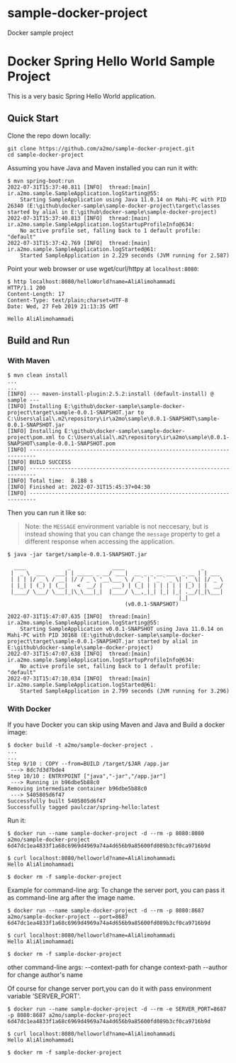# sample-docker-project
Docker sample project

# Docker Spring Hello World Sample Project

This is a very basic Spring Hello World application.

## Quick Start

Clone the repo down locally:

```console
git clone https://github.com/a2mo/sample-docker-project.git
cd sample-docker-project
```

Assuming you have Java and Maven installed you can run it with:

```console
$ mvn spring-boot:run
2022-07-31T15:37:40.811 [INFO]  thread:[main] ir.a2mo.sample.SampleApplication.logStarting@55:
    Starting SampleApplication using Java 11.0.14 on Mahi-PC with PID 26340 (E:\github\docker-sample\sample-docker-project\target\classes started by alial in E:\github\docker-sample\sample-docker-project) 
2022-07-31T15:37:40.813 [INFO]  thread:[main] ir.a2mo.sample.SampleApplication.logStartupProfileInfo@634:
    No active profile set, falling back to 1 default profile: "default" 
2022-07-31T15:37:42.769 [INFO]  thread:[main] ir.a2mo.sample.SampleApplication.logStarted@61:
    Started SampleApplication in 2.229 seconds (JVM running for 2.587) 
```

Point your web browser or use wget/curl/httpy at `localhost:8080`:

```console
$ http localhost:8080/helloWorld?name=AliAlimohammadi
HTTP/1.1 200
Content-Length: 17
Content-Type: text/plain;charset=UTF-8
Date: Wed, 27 Feb 2019 21:13:35 GMT

Hello AliAlimohammadi
```

## Build and Run

### With Maven

```console
$ mvn clean install
...
...
[INFO] --- maven-install-plugin:2.5.2:install (default-install) @ sample ---
[INFO] Installing E:\github\docker-sample\sample-docker-project\target\sample-0.0.1-SNAPSHOT.jar to C:\Users\alial\.m2\repository\ir\a2mo\sample\0.0.1-SNAPSHOT\sample-0.0.1-SNAPSHOT.jar
[INFO] Installing E:\github\docker-sample\sample-docker-project\pom.xml to C:\Users\alial\.m2\repository\ir\a2mo\sample\0.0.1-SNAPSHOT\sample-0.0.1-SNAPSHOT.pom
[INFO] ------------------------------------------------------------------------
[INFO] BUILD SUCCESS
[INFO] ------------------------------------------------------------------------
[INFO] Total time:  8.188 s
[INFO] Finished at: 2022-07-31T15:45:37+04:30
[INFO] ------------------------------------------------------------------------
```

Then you can run it like so:

> Note: the `MESSAGE` environment variable is not neccesary, but is instead showing that you can change the `message` property to get a different response when accessing the application.

```console
$ java -jar target/sample-0.0.1-SNAPSHOT.jar

  ____             _             ____                        _
 |  _ \  ___   ___| | _____ _ __/ ___|  __ _ _ __ ___  _ __ | | ___
 | | | |/ _ \ / __| |/ / _ \ '__\___ \ / _` | '_ ` _ \| '_ \| |/ _ \
 | |_| | (_) | (__|   <  __/ |   ___) | (_| | | | | | | |_) | |  __/
 |____/ \___/ \___|_|\_\___|_|  |____/ \__,_|_| |_| |_| .__/|_|\___|
                                                      |_|
                                     (v0.0.1-SNAPSHOT)

2022-07-31T15:47:07.635 [INFO]  thread:[main] ir.a2mo.sample.SampleApplication.logStarting@55:
    Starting SampleApplication v0.0.1-SNAPSHOT using Java 11.0.14 on Mahi-PC with PID 30168 (E:\github\docker-sample\sample-docker-project\target\sample-0.0.1-SNAPSHOT.jar started by alial in E:\github\docker-sample\sample-docker-project)
2022-07-31T15:47:07.638 [INFO]  thread:[main] ir.a2mo.sample.SampleApplication.logStartupProfileInfo@634:
    No active profile set, falling back to 1 default profile: "default"
2022-07-31T15:47:10.034 [INFO]  thread:[main] ir.a2mo.sample.SampleApplication.logStarted@61:
    Started SampleApplication in 2.799 seconds (JVM running for 3.296)

```

### With Docker

If you have Docker you can skip using Maven and Java and Build a docker image:

```console
$ docker build -t a2mo/sample-docker-project .
...
...
Step 9/10 : COPY --from=BUILD /target/$JAR /app.jar
 ---> 8dc7d3d7bde4
Step 10/10 : ENTRYPOINT ["java","-jar","/app.jar"]
 ---> Running in b96dbe5b88c0
Removing intermediate container b96dbe5b88c0
 ---> 5405805d6f47
Successfully built 5405805d6f47
Successfully tagged paulczar/spring-hello:latest
```

Run it:

```console
$ docker run --name sample-docker-project -d --rm -p 8080:8080 a2mo/sample-docker-project
6d47dc1ea4833f1a68c6969d4969a74a4d656b9a85600fd089b3cf0ca9716b9d

$ curl localhost:8080/helloworld?name=AliAlimohammadi
Hello AliAlimohammadi

$ docker rm -f sample-docker-project
```

Example for command-line arg:
To change the server port, you can pass it as command-line arg after the image name.

```console
$ docker run --name sample-docker-project -d --rm -p 8080:8687 a2mo/sample-docker-project --port=8687
6d47dc1ea4833f1a68c6969d4969a74a4d656b9a85600fd089b3cf0ca9716b9d

$ curl localhost:8080/helloworld?name=AliAlimohammadi
Hello AliAlimohammadi

$ docker rm -f sample-docker-project
```
other command-line args:
--context-path for change context-path
--author for change author's name

Of course for change server port,you can do it with pass environment variable 'SERVER_PORT'.

```console
$ docker run --name sample-docker-project -d --rm -e SERVER_PORT=8687 -p 8080:8687 a2mo/sample-docker-project
6d47dc1ea4833f1a68c6969d4969a74a4d656b9a85600fd089b3cf0ca9716b9d

$ curl localhost:8080/helloworld?name=AliAlimohammadi
Hello AliAlimohammadi

$ docker rm -f sample-docker-project
```
